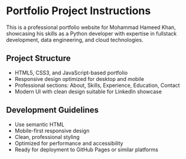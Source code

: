 # Portfolio Project Instructions

This is a professional portfolio website for Mohammad Hameed Khan, showcasing his skills as a Python developer with expertise in fullstack development, data engineering, and cloud technologies.

## Project Structure
- HTML5, CSS3, and JavaScript-based portfolio
- Responsive design optimized for desktop and mobile
- Professional sections: About, Skills, Experience, Education, Contact
- Modern UI with clean design suitable for LinkedIn showcase

## Development Guidelines
- Use semantic HTML
- Mobile-first responsive design
- Clean, professional styling
- Optimized for performance and accessibility
- Ready for deployment to GitHub Pages or similar platforms